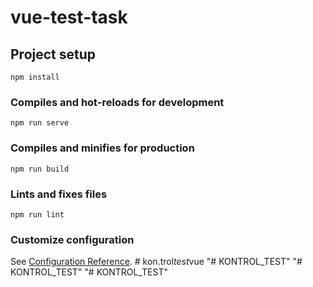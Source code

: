# vue-test-task

## Project setup
```
npm install
```

### Compiles and hot-reloads for development
```
npm run serve
```

### Compiles and minifies for production
```
npm run build
```

### Lints and fixes files
```
npm run lint
```

### Customize configuration
See [Configuration Reference](https://cli.vuejs.org/config/).
#   k o n . t r o l _ t e s t _ v u e  
 "# KONTROL_TEST" 
"# KONTROL_TEST" 
"# KONTROL_TEST" 
